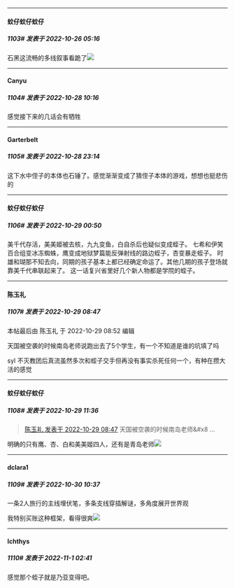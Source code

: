 

*****

####  蚊仔蚊仔蚊仔  
##### 1103#       发表于 2022-10-26 05:16

石黑这流畅的多线叙事看跪了<img src="https://static.saraba1st.com/image/smiley/face2017/119.png" referrerpolicy="no-referrer">



*****

####  Canyu  
##### 1104#       发表于 2022-10-28 10:16

感觉接下来的几话会有牺牲



*****

####  Garterbelt  
##### 1105#       发表于 2022-10-28 23:14

这下水中侄子的本体也石锤了。感觉渐渐变成了猜侄子本体的游戏，想想也挺悲伤的



*****

####  蚊仔蚊仔蚊仔  
##### 1106#       发表于 2022-10-29 00:50

美千代存活，美美姬被去核，九九变鱼，白自杀后也疑似变成蛭子。
七希和伊笑百合组变冰冻蜘蛛，鹰变成地狱梦篇能反弹射线的路边蛭子，杏变暴走蛭子。
时雄和瑚那不知去向，同期的孩子基本上都已经确定命运了。其他几期的孩子登场就靠美千代串联起来了。
这一话复兴省里好几个新人物都是学院的蛭子。



*****

####  陈玉礼  
##### 1107#       发表于 2022-10-29 08:47

 本帖最后由 陈玉礼 于 2022-10-29 08:52 编辑 

天国被空袭的时候南岛老师说跑出去了5个学生，有一个不知道是谁的坑填了吗

syl 不灭教团后真流虽然多次和蛭子交手但再没有事实杀死任何一个，有种在攒大活的感觉



*****

####  蚊仔蚊仔蚊仔  
##### 1108#       发表于 2022-10-29 11:36

<blockquote><a href="httphttps://bbs.saraba1st.com/2b/forum.php?mod=redirect&amp;goto=findpost&amp;pid=58157372&amp;ptid=1577149" target="_blank">陈玉礼 发表于 2022-10-29 08:47</a>
天国被空袭的时候南岛老师&amp;#x8 ...</blockquote>
明确的只有鹰、杏、白和美美姬四人，还有是青岛老师<img src="https://static.saraba1st.com/image/smiley/face2017/068.png" referrerpolicy="no-referrer">



*****

####  dclara1  
##### 1109#       发表于 2022-10-30 10:37

一条2人旅行的主线埋伏笔，多条支线穿插解谜，多角度展开世界观

我特别买账这种框架，看得很爽<img src="https://static.saraba1st.com/image/smiley/face2017/073.png" referrerpolicy="no-referrer">



*****

####  Ichthys  
##### 1110#       发表于 2022-11-1 02:41

感觉那个蛭子就是乃亚变得吧。

